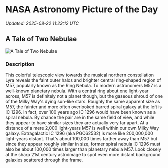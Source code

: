 # NASA Astronomy Picture of the Day

_Updated: 2025-08-22 11:23:12 UTC_

## A Tale of Two Nebulae

![A Tale of Two Nebulae](https://apod.nasa.gov/apod/image/2508/M57_LRGB_1K.jpg)

### Description

This colorful telescopic view towards the musical northern constellation Lyra reveals the faint outer halos and brighter central ring-shaped region of M57, popularly known as the Ring Nebula. To modern astronomers M57 is a well-known planetary nebula. With a central ring about one light-year across, M57 is definitely not a planet though, but the gaseous shroud of one of the Milky Way's dying sun-like stars. Roughly the same apparent size as M57, the fainter and more often overlooked barred spiral galaxy at the left is IC 1296. In fact, over 100 years ago IC 1296 would have been known as a spiral nebula. By chance the pair are in the same field of view, and while they appear to have similar sizes they are actually very far apart. At a distance of a mere 2,000 light-years M57 is well within our own Milky Way galaxy. Extragalactic IC 1296 (aka PGC62532) is more like 200,000,000 light-years distant. That's about 100,000 times farther away than M57 but since they appear roughly similar in size, former spiral nebula IC 1296 must also be about 100,000 times larger than planetary nebula M57. Look closely at the sharp 21st century astroimage to spot even more distant background galaxies scattered through the frame.
